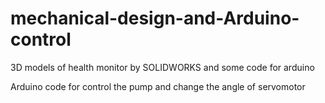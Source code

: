 # mechanical-design-and-Arduino-control
3D models of  health monitor by SOLIDWORKS and some code for arduino 


Arduino code for control the pump and change the angle of servomotor
